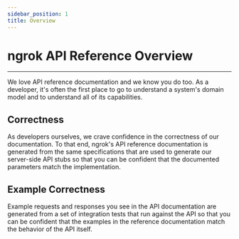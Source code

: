 ```yaml
---
sidebar_position: 1
title: Overview
---
```


# ngrok API Reference Overview

---

We love API reference documentation and we know you do too. As a developer,
it's often the first place to go to understand a system's domain model and to
understand all of its capabilities.

## Correctness

As developers ourselves, we crave confidence in the correctness of our
documentation. To that end, ngrok's API reference documentation is generated
from the same specifications that are used to generate our server-side API
stubs so that you can be confident that the documented parameters match the
implementation.

## Example Correctness

Example requests and responses you see in the API documentation are generated
from a set of integration tests that run against the API so that you can be
confident that the examples in the reference documentation match the behavior
of the API itself.
